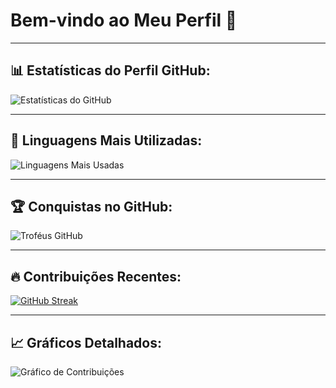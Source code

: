 # Bem-vindo ao Meu Perfil 👋

---

## 📊 Estatísticas do Perfil GitHub:

![Estatísticas do GitHub](https://github-readme-stats.vercel.app/api?username=Mathiack&show_icons=true&theme=radical&count_private=true&include_all_commits=true)

---

## 🚀 Linguagens Mais Utilizadas:

![Linguagens Mais Usadas](https://github-readme-stats.vercel.app/api/top-langs/?username=Mathiack&layout=compact&theme=radical)

---

## 🏆 Conquistas no GitHub:

![Troféus GitHub](https://github-profile-trophy.vercel.app/?username=Mathiack&theme=radical&no-bg=true&column=7)

---

## 🔥 Contribuições Recentes:

[![GitHub Streak](https://streak-stats.demolab.com?user=Mathiack&theme=radical)](https://git.io/streak-stats)

---

## 📈 Gráficos Detalhados:

![Gráfico de Contribuições](https://github.com/Mathiack/Mathiack/blob/main/github-metrics.svg)
